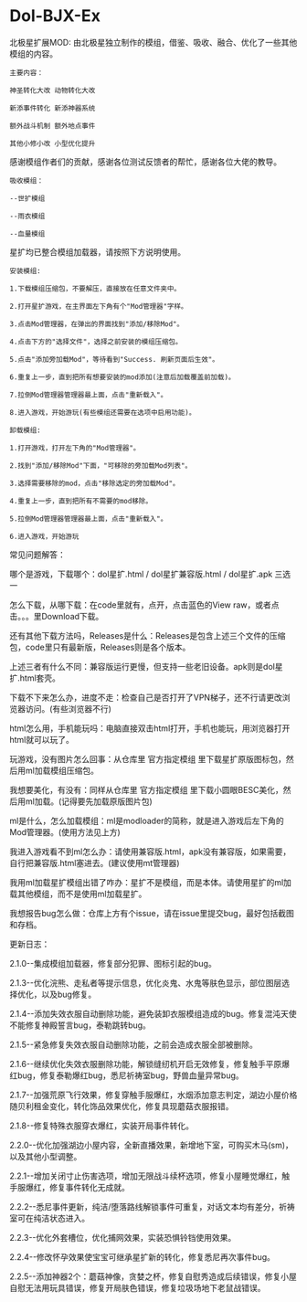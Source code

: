 # Dol-BJX-Ex
 北极星扩展MOD: 由北极星独立制作的模组，借鉴、吸收、融合、优化了一些其他模组的内容。

    主要内容：

    神圣转化大改 动物转化大改

    新添事件转化 新添神器系统

    额外战斗机制 额外地点事件

    其他小修小改 小型优化提升

感谢模组作者们的贡献，感谢各位测试反馈者的帮忙，感谢各位大佬的教导。

    吸收模组：

    --世扩模组

    --雨衣模组

    --血量模组

星扩均已整合模组加载器，请按照下方说明使用。

    安装模组: 

    1.下载模组压缩包，不要解压，直接放在任意文件夹中。

    2.打开星扩游戏，在主界面左下角有个"Mod管理器"字样。

    3.点击Mod管理器，在弹出的界面找到"添加/移除Mod"。

    4.点击下方的"选择文件"，选择之前安装的模组压缩包。

    5.点击"添加旁加载Mod"，等待看到"Success. 刷新页面后生效"。

    6.重复上一步，直到把所有想要安装的mod添加(注意后加载覆盖前加载)。

    7.拉倒Mod管理器管理器最上面，点击"重新载入"。

    8.进入游戏，开始游玩(有些模组还需要在选项中启用功能)。

    卸载模组: 

    1.打开游戏，打开左下角的"Mod管理器"。

    2.找到"添加/移除Mod"下面，"可移除的旁加载Mod列表"。

    3.选择需要移除的mod，点击"移除选定的旁加载Mod"。

    4.重复上一步，直到把所有不需要的mod移除。

    5.拉倒Mod管理器管理器最上面，点击"重新载入"。

    6.进入游戏，开始游玩
    
常见问题解答：

哪个是游戏，下载哪个：dol星扩.html / dol星扩兼容版.html / dol星扩.apk 三选一

怎么下载，从哪下载：在code里就有，点开，点击蓝色的View raw，或者点击。。。里Download下载。

还有其他下载方法吗，Releases是什么：Releases是包含上述三个文件的压缩包，code里只有最新版，Releases则是各个版本。

上述三者有什么不同：兼容版运行更慢，但支持一些老旧设备。apk则是dol星扩.html套壳。

下载不下来怎么办，进度不走：检查自己是否打开了VPN梯子，还不行请更改浏览器访问。(有些浏览器不行)

html怎么用，手机能玩吗：电脑直接双击html打开，手机也能玩，用浏览器打开html就可以玩了。

玩游戏，没有图片怎么回事：从仓库里 官方指定模组 里下载星扩原版图标包，然后用ml加载模组压缩包。

我想要美化，有没有：同样从仓库里 官方指定模组 里下载小圆眼BESC美化，然后用ml加载。(记得要先加载原版图片包)

ml是什么，怎么加载模组：ml是modloader的简称，就是进入游戏后左下角的Mod管理器。(使用方法见上方)

我进入游戏看不到ml怎么办：请使用兼容版.html，apk没有兼容版，如果需要，自行把兼容版.html塞进去。(建议使用mt管理器)

我用ml加载星扩模组出错了咋办：星扩不是模组，而是本体。请使用星扩的ml加载其他模组，而不是使用ml加载星扩。

我想报告bug怎么做：仓库上方有个issue，请在issue里提交bug，最好包括截图和存档。

更新日志：

2.1.0--集成模组加载器，修复部分犯罪、图标引起的bug。

2.1.3--优化浣熊、走私者等提示信息，优化炎鬼、水鬼等肤色显示，部位图层选择优化，以及bug修复。

2.1.4--添加失效衣服自动删除功能，避免装卸衣服模组造成的bug。修复混沌天使不能修复神殿誓言bug，泰勒跳转bug。

2.1.5--紧急修复失效衣服自动删除功能，之前会造成衣服全部被删除。

2.1.6--继续优化失效衣服删除功能，解锁缝纫机开启无效修复，修复触手平原爆红bug，修复泰勒爆红bug，悉尼祈祷室bug，野兽血量异常bug。

2.1.7--加强荒原飞行效果，修复穿触手服爆红，水烟添加意志判定，湖边小屋价格随贝利租金变化，转化饰品效果优化，修复具现蘑菇衣服报错。

2.1.8--修复特殊衣服穿衣爆红，实装开局事件转化。

2.2.0--优化加强湖边小屋内容，全新直播效果，新增地下室，可购买木马(sm)，以及其他小型调整。

2.2.1--增加关闭寸止伤害选项，增加无限战斗续杯选项，修复小屋睡觉爆红，触手服爆红，修复事件转化无成就。

2.2.2--悉尼事件更新，纯洁/堕落路线解锁事件可重复，对话文本均有差分，祈祷室可在纯洁状态进入。

2.2.3--优化外套槽位，优化捕网效果，实装恐惧铃铛使用效果。

2.2.4--修改怀孕效果使宝宝可继承星扩新的转化，修复悉尼再次事件bug。

2.2.5--添加神器2个：蘑菇神像，贪婪之杯，修复自慰秀造成后续错误，修复小屋自慰无法用玩具错误，修复开局肤色错误，修复垃圾场地下老鼠战错误。